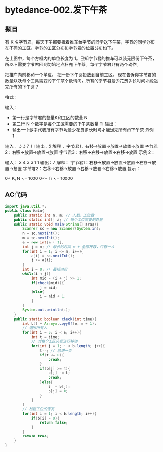 # bytedance-002.发下午茶
## 题目

有 K 名字节君，每天下午都要推着推车给字节的同学送下午茶，字节的同学分布在不同的工区，字节的工区分布和字节君的位置分布如下。



在上图中，每个方框内的单位长度为 1。已知字节君的推车可以装无限份下午茶，所以不需要字节君回到初始地点补充下午茶。每个字节君只有两个动作。

把推车向前移动一个单位。
把一份下午茶投放到当前工区。
现在告诉你字节君的数量以及每个工具需要的下午茶个数请问，所有的字节君最少花费多长时间才能送完所有的下午茶？

格式：


输入：
- 第一行是字节君的数量K和工区的数量 N
- 第二行 N 个数字是每个工区需要的下午茶数量 Ti
输出：
- 输出一个数字代表所有字节均最少花费多长时间才能送完所有的下午茶
示例 1：


输入：
     3 3
     7 1 1
输出：5
解释：
字节君1：右移->放置->放置->放置->放置
字节君2：右移->放置->放置->放置
字节君3：右移->右移->放置->右移->放置
示例 2：


输入：
     2 4
     3 3 1 1
输出：7
解释：
字节君1：右移->放置->放置->放置->右移->放置->放置
字节君2：右移->右移->放置->右移->放置->右移->放置
提示：

0< K, N <= 1000
0<= Ti <= 10000


## AC代码

```java
import java.util.*;
public class Main{
    public static int n, m; // 人数，工位数
    public static int[] a; // 每个工位需要的数量
    public static void main(String[] args){
        Scanner sc = new Scanner(System.in);
        n = sc.nextInt();
        m = sc.nextInt();
        a = new int[m + 1];
        int j = m; // 最长的时间 m + 全部杯数，只有一人
        for(int i = 1; i <= m; i++){
            a[i] = sc.nextInt();
            j += a[i];
        }
        int i = 0; // 最短时间
        while(i < j){
            int mid = (i + j) >> 1;
            if(check(mid)){
                j = mid;
            }else{
                i = mid + 1;
            }
        }
        System.out.println(i);
    }
    public static boolean check(int time){
        int b[] = Arrays.copyOf(a, m + 1);
        // 遍历所有人
        for(int i = 0; i < n; i++){
            int t = time;
            // 对每个工区头部进行移动
            for(int j = 1; j < b.length; j++){
                t--; // 前进一步
                if(t <= 0){
                    break;
                }
                if(b[j] >= t){
                    b[j] -= t;
                    break;
                }else{
                    t -= b[j];
                    b[j] = 0;
                }
            }
        }
        // 检查工位的情况
        for(int i = 1; i < b.length; i++){
            if(b[i] > 0){
                return false;
            }
        }
        return true;
    }
}
```